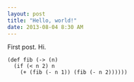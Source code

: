```yaml
---
layout: post
title: "Hello, world!"
date: 2013-08-04 8:30 AM
---
```


First post. Hi.

``` common lisp
(def fib (-> (n)
  (if (< n 2) n
    (+ (fib (- n 1)) (fib (- n 2))))))
```
